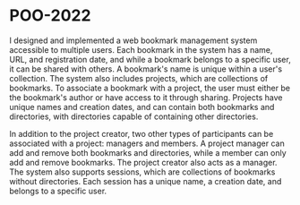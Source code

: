 # POO-2022

I designed and implemented a web bookmark management system accessible to multiple users. Each bookmark in the system has a name, URL, and registration date, and while a bookmark belongs to a specific user, it can be shared with others. A bookmark's name is unique within a user's collection. The system also includes projects, which are collections of bookmarks. To associate a bookmark with a project, the user must either be the bookmark's author or have access to it through sharing. Projects have unique names and creation dates, and can contain both bookmarks and directories, with directories capable of containing other directories.

In addition to the project creator, two other types of participants can be associated with a project: managers and members. A project manager can add and remove both bookmarks and directories, while a member can only add and remove bookmarks. The project creator also acts as a manager. The system also supports sessions, which are collections of bookmarks without directories. Each session has a unique name, a creation date, and belongs to a specific user.
